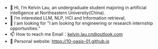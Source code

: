 - 👋 Hi, I’m Kelvin Lau, an undergraduate student majoring in artificial intelligence at Northeastern University(China).
- 👀 I’m interested LLM, NLP, HCI and Information retrieval, 
- 🌱 I am looking for "I am looking for engineering or research internship opportunities."
- 📫 How to reach me Email：kelvin.lau.cn@outlook.com
- 📖 Personal website: https://10-oasis-01.github.io


<!---
10-OASIS-01/10-OASIS-01 is a ✨ special ✨ repository because its `README.md` (this file) appears on your GitHub profile.
You can click the Preview link to take a look at your changes.
--->
